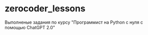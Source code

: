 # zerocoder_lessons
 Выполненые задания по курсу "Программист на Python с нуля с помощью ChatGPT 2.0"
